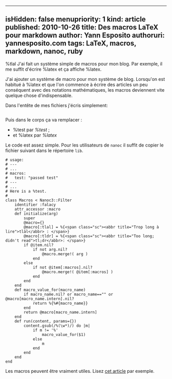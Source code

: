 -----
isHidden:       false
menupriority:   1
kind:           article
published: 2010-10-26
title: Des macros LaTeX pour markdown
author: Yann Esposito
authoruri: yannesposito.com
tags:  LaTeX, macros, markdown, nanoc, ruby
-----

<div class="intro">

%tlal J'ai fait un système simple de macros pour mon blog. Par exemple, il me suffit d'écrire %<span></span>latex et ça affiche %latex.

</div>

J'ai ajouter un système de macro pour mon système de blog.
Lorsqu'on est habitué à %latex et que l'on commence à écrire des articles
un peu conséquent avec des notations mathématiques,
les macros deviennent vite quelque chose d'indispensable.

Dans l'entête de mes fichiers j'écris simplement:

~~~~~~ {.yaml}
~~~~~~

Puis dans le corps ça va remplacer :

- %<span></span>test par *%test* ;
- et %<span></span>latex par *%latex*

Le code est assez simple. 
Pour les utilisateurs de `nanoc` il suffit de copier le fichier suivant dans le répertoire `lib`. 

~~~~~~ {.ruby}
# usage:
# ---
# ...
# macros:
#   test: "passed test"
# ---
# ...
# Here is a %test.
#
class Macros < Nanoc3::Filter
    identifier :falacy
    attr_accessor :macro
    def initialize(arg)
        super
        @macro={}
        @macro[:tlal] = %{<span class="sc"><abbr title="Trop long à lire">tlàl</abbr> : </span>}
        @macro[:tldr] = %{<span class="sc"><abbr title="Too long; didn't read">tl;dr</abbr>: </span>}
        if @item.nil?
            if not arg.nil?
                @macro.merge!( arg )
            end
        else
            if not @item[:macros].nil?
                @macro.merge!( @item[:macros] )
            end
        end
    end
    def macro_value_for(macro_name)
        if macro_name.nil? or macro_name=="" or @macro[macro_name.intern].nil?
            return %{%#{macro_name}} 
        end
        return @macro[macro_name.intern]
    end
    def run(content, params={})
        content.gsub(/%(\w*)/) do |m| 
            if m != '%'
                macro_value_for($1)
            else
                m
            end
        end
    end
end
~~~~~~

Les macros peuvent être vraiment utiles. Lisez [cet article](http://adam.gomaa.us/blog/2007/oct/22/markdown-doesnt-scale/index.html) par exemple.
